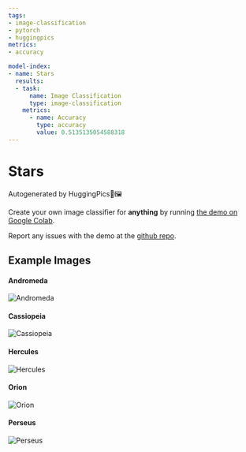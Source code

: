 ```yaml
---
tags:
- image-classification
- pytorch
- huggingpics
metrics:
- accuracy

model-index:
- name: Stars
  results:
  - task:
      name: Image Classification
      type: image-classification
    metrics:
      - name: Accuracy
        type: accuracy
        value: 0.5135135054588318
---
```


# Stars


Autogenerated by HuggingPics🤗🖼️

Create your own image classifier for **anything** by running [the demo on Google Colab](https://colab.research.google.com/github/nateraw/huggingpics/blob/main/HuggingPics.ipynb).

Report any issues with the demo at the [github repo](https://github.com/nateraw/huggingpics).


## Example Images


#### Andromeda 

![Andromeda ](images/Andromeda_.jpg)

#### Cassiopeia 

![Cassiopeia ](images/Cassiopeia_.jpg)

#### Hercules

![Hercules](images/Hercules.jpg)

#### Orion

![Orion](images/Orion.jpg)

#### Perseus

![Perseus](images/Perseus.jpg)